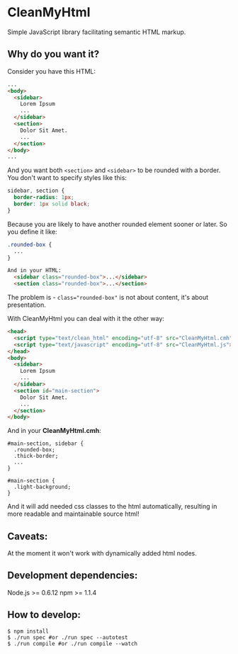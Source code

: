 CleanMyHtml
===========

Simple JavaScript library facilitating semantic HTML markup.

Why do you want it?
------------------

Consider you have this HTML:
```html
...
<body>
  <sidebar>
    Lorem Ipsum
    ...
  </sidebar>
  <section>
    Dolor Sit Amet.
    ...
  </section>
</body>
...
```

And you want both `<section>` and `<sidebar>` to be rounded with a border.
You don't want to specify styles like this:

```css
sidebar, section {
  border-radius: 1px;
  border: 1px solid black;
}
```

Because you are likely to have another rounded element sooner or later.
So you define it like:

```css
.rounded-box {
  ...
}
```

```html
And in your HTML:
  <sidebar class="rounded-box">...</sidebar>
  <section class="rounded-box">...</section>
```

The problem is - `class="rounded-box"` is not about content, it's about presentation.

With CleanMyHtml you can deal with it the other way:

```html
<head>
  <script type="text/clean_html" encoding="utf-8" src="CleanMyHtml.cmh"></script>
  <script type="text/javascript" encoding="utf-8" src="CleanMyHtml.js"></script>
</head>
<body>
  <sidebar>
    Lorem Ipsum
    ...
  </sidebar>
  <section id="main-section">
    Dolor Sit Amet.
    ...
  </section>
</body>
```

And in your __CleanMyHtml.cmh__:

```
#main-section, sidebar {
  .rounded-box;
  .thick-border;
  ...
}

#main-section {
  .light-background;
}
```

And it will add needed css classes to the html automatically, resulting in more readable and 
maintainable source html!

Caveats:
--------

At the moment it won't work with dynamically added html nodes.

Development dependencies:
-------------------------

Node.js >= 0.6.12
npm >= 1.1.4

How to develop:
---------------

```
$ npm install
$ ./run spec #or ./run spec --autotest
$ ./run compile #or ./run compile --watch
```
